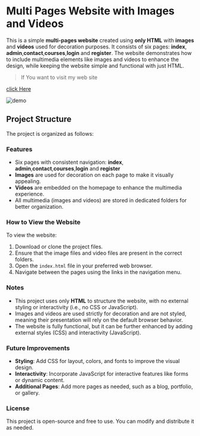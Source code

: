 # Multi Pages Website with Images and Videos

This is a simple **multi-pages website** created using **only HTML** with **images** and **videos** used for decoration purposes. It consists of six pages: **index**, **admin**,**contact**,**courses**,**login** and **register**. The website demonstrates how to include multimedia elements like images and videos to enhance the design, while keeping the website simple and functional with just HTML.

> If You want to visit my web site

[click Here](https://rahulchoudhuri.github.io/Multi-pages-web/)

![demo](./demo_video.gif)


## Project Structure

The project is organized as follows:
### Features

- Six pages with consistent navigation: **index**, **admin**,**contact**,**courses**,**login** and **register**
- **Images** are used for decoration on each page to make it visually appealing.
- **Videos** are embedded on the homepage to enhance the multimedia experience.
- All multimedia (images and videos) are stored in dedicated folders for better organization.

### How to View the Website

To view the website:

1. Download or clone the project files.
2. Ensure that the image files  and video files are present in the correct folders.
3. Open the `index.html` file in your preferred web browser.
4. Navigate between the pages using the links in the navigation menu.

### Notes

- This project uses only **HTML** to structure the website, with no external styling or interactivity (i.e., no CSS or JavaScript).
- Images and videos are used strictly for decoration and are not styled, meaning their presentation will rely on the default browser behavior.
- The website is fully functional, but it can be further enhanced by adding external styles (CSS) and interactivity (JavaScript).

### Future Improvements

- **Styling**: Add CSS for layout, colors, and fonts to improve the visual design.
- **Interactivity**: Incorporate JavaScript for interactive features like forms or dynamic content.
- **Additional Pages**: Add more pages as needed, such as a blog, portfolio, or gallery.

### License

This project is open-source and free to use. You can modify and distribute it as needed.
